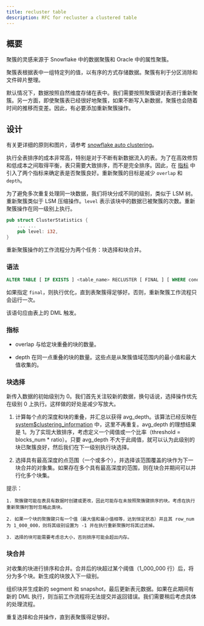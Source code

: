 ```yaml
---
title: recluster table
description: RFC for recluster a clustered table
---
```


## 概要

聚簇的灵感来源于 Snowflake 中的数据聚簇和 Oracle 中的属性聚簇。

聚簇表根据表中一组特定列的值，以有序的方式存储数据。聚簇有利于分区消除和文件碎片整理。

默认情况下，数据按照自然维度存储在表中。我们需要按照聚簇键对表进行重新聚簇。另一方面，即使聚簇表已经很好地聚簇，如果不断写入新数据，聚簇也会随着时间的推移而变差。因此，有必要添加重新聚簇操作。

## 设计

有关更详细的原则和图片，请参考 [snowflake auto clustering](https://sundy-li.github.io/posts/探索snowflake-auto-clustering/)。

执行全表排序的成本非常高，特别是对于不断有新数据流入的表。为了在高效修剪和低成本之间取得平衡，表只需要大致排序，而不是完全排序。因此，在 [指标](#metrics) 中引入了两个指标来确定表是否聚簇良好。重新聚簇的目标是减少 `overlap` 和 `depth`。

为了避免多次重复处理同一块数据，我们将块分成不同的级别，类似于 LSM 树。重新聚簇类似于 LSM 压缩操作。`level` 表示该块中的数据已被聚簇的次数。重新聚簇操作在同一级别上执行。

```rust
pub struct ClusterStatistics {
    ... ...
    pub level: i32,
}
```

重新聚簇操作的工作流程分为两个任务：块选择和块合并。

### 语法

```sql
ALTER TABLE [ IF EXISTS ] <table_name> RECLUSTER [ FINAL ] [ WHERE condition ] [ LIMIT <segment_count> ]
```

如果指定 `final`，则执行优化，直到表聚簇得足够好。否则，重新聚簇工作流程只会运行一次。

该语句应由表上的 DML 触发。

### 指标

- overlap
  与给定块重叠的块的数量。

- depth
  在同一点重叠的块的数量。这些点是从聚簇值域范围内的最小值和最大值收集的。

### 块选择

新传入数据的初始级别为 0。我们首先关注较新的数据，换句话说，选择操作优先在级别 0 上执行。这样做的好处是减少写放大。

1. 计算每个点的深度和块的重叠，并汇总以获得 avg_depth。该算法已经反映在 [system$clustering_information](https://github.com/databendlabs/databend/pull/5426) 中，这里不再重复。avg_depth 的理想结果是 1。为了实现大致排序，考虑定义一个阈值或一个比率（threshold = blocks_num \* ratio）。只要 avg_depth 不大于此阈值，就可以认为此级别的块已聚簇良好，然后我们在下一级别执行块选择。

2. 选择具有最高深度的点范围（一个或多个），并选择该范围覆盖的块作为下一块合并的对象集。如果存在多个具有最高深度的范围，则在块合并期间可以并行化多个块集。

提示：

```
1. 聚簇键可能在表具有数据时创建或更改，因此可能存在未按照聚簇键排序的块。考虑在执行重新聚簇时暂时忽略此类块。

2. 如果一个块的聚簇键只有一个值（最大值和最小值相等，达到恒定状态）并且其 row_num 为 1_000_000，则将其级别设置为 -1 并在执行重新聚簇时将其过滤掉。

3. 选择的块可能需要考虑总大小，否则排序可能会超出内存。
```

### 块合并

对收集的块进行排序和合并。合并后的块超过某个阈值（1_000_000 行）后，将分为多个块。新生成的块放入下一级别。

组织块并生成新的 segment 和 snapshot，最后更新表元数据。如果在此期间有新的 DML 执行，则当前工作流程将无法提交并返回错误。我们需要稍后考虑具体的处理流程。

重复选择和合并操作，直到表聚簇得足够好。